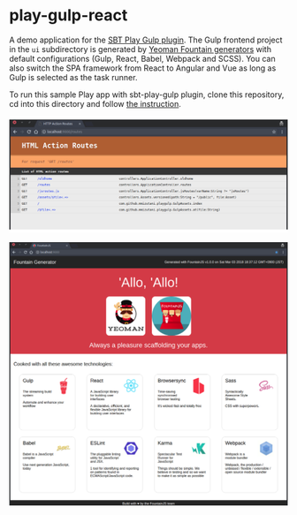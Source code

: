 # play-gulp-react

A demo application for the [SBT Play Gulp plugin](http://www.github.com/mmizutani/sbt-play-gulp).
The Gulp frontend project in the `ui` subdirectory is generated by [Yeoman Fountain generators](http://fountainjs.io/) with default configurations (Gulp, React, Babel, Webpack and SCSS). You can also switch the SPA framework from React to Angular and Vue as long as Gulp is selected as the task runner.

To run this sample Play app with sbt-play-gulp plugin, clone this repository, cd into this directory and follow [the instruction](https://github.com/mmizutani/sbt-play-gulp#how-to-use-this-sbt-plugin).

![Routes](routes.png)

![Yeoman Fourntain React Template](oldhome.png)